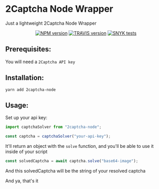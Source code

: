 # 2Captcha Node Wrapper

Just a lightweight 2Captcha Node Wrapper

<p align="center">
  <a href="https://www.npmjs.com/package/2captcha-node"><img alt="NPM version" src="https://badge.fury.io/js/2captcha-node.svg"></a>
  <a href="https://travis-ci.com/pedroapfilho/2captcha-node"><img alt="TRAVIS version" src="https://travis-ci.com/pedroapfilho/2captcha-node.svg?branch=master"></a> 
  <a href="https://snyk.io/test/github/pedroapfilho/2captcha-node"><img alt="SNYK tests" src="https://snyk.io/test/github/pedroapfilho/2captcha-node/badge.svg"></a> 
</p>

## Prerequisites:

You will need a `2Captcha API key`

## Installation:

```
yarn add 2captcha-node
```

## Usage:

Set up your api key:

```js
import captchaSolver from "2captcha-node";

const captcha = captchaSolver("your-api-key");
```

It'll return an object with the `solve` function, and you'll be able to use it inside of your script

```js
const solvedCaptcha = await captcha.solve("base64-image");
```

And this solvedCaptcha will be the string of your resolved captcha

And ya, that's it
